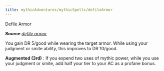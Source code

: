 ```yaml
---
title: mythicAdventures/mythicSpells/defileArmor
---
```

Defile Armor

**Source** [_defile armor_](advanced/spells/defileArmor.md#_defile-armor)

You gain DR 5/good while wearing the target armor. While using your judgment or smite ability, this improves to DR 10/good.

**Augmented (3rd)** : If you expend two uses of mythic power, while you use your judgment or smite, add half your tier to your AC as a profane bonus.

